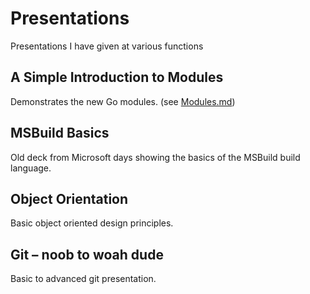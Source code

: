 # Presentations
Presentations I have given at various functions

## A Simple Introduction to Modules

Demonstrates the new Go modules. (see [Modules.md](Modules.md))

## MSBuild Basics

Old deck from Microsoft days showing the basics of the MSBuild build language.

## Object Orientation

Basic object oriented design principles.

## Git – noob to woah dude

Basic to advanced git presentation.
